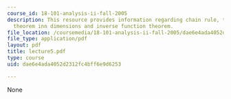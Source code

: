 ```yaml
---
course_id: 18-101-analysis-ii-fall-2005
description: This resource provides information regarding chain rule, the mean-value
  theorem inn dimensions and inverse function theorem.
file_location: /coursemedia/18-101-analysis-ii-fall-2005/dae6e4ada4052d2312fc4bff6e9d6253_lecture5.pdf
file_type: application/pdf
layout: pdf
title: lecture5.pdf
type: course
uid: dae6e4ada4052d2312fc4bff6e9d6253

---
```

None